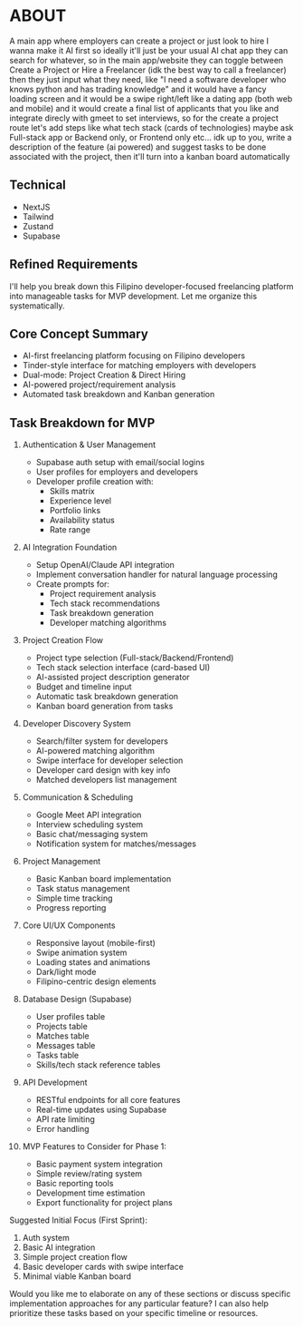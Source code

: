 # ABOUT

A main app where employers can create a project or just look to hire I wanna make it AI first so ideally it'll just be your usual AI chat app they can search for whatever, so in the main app/website they can toggle between Create a Project or Hire a Freelancer (idk the best way to call a freelancer) then they just input what they need, like "I need a software developer who knows python and has trading knowledge" and it would have a fancy loading screen and it would be a swipe right/left like a dating app (both web and mobile) and it would create a final list of applicants that you like and integrate direcly with gmeet to set interviews, so for the create a project route let's add steps like what tech stack (cards of technologies) maybe ask Full-stack app or Backend only, or Frontend only etc... idk up to you, write a description of the feature (ai powered) and suggest tasks to be done associated with the project, then it'll turn into a kanban board automatically

## Technical

* NextJS
* Tailwind
* Zustand
* Supabase

## Refined Requirements

I'll help you break down this Filipino developer-focused freelancing platform into manageable tasks for MVP development. Let me organize this systematically.

## Core Concept Summary

* AI-first freelancing platform focusing on Filipino developers
* Tinder-style interface for matching employers with developers
* Dual-mode: Project Creation & Direct Hiring
* AI-powered project/requirement analysis
* Automated task breakdown and Kanban generation

## Task Breakdown for MVP  

1. Authentication & User Management
   * Supabase auth setup with email/social logins
   * User profiles for employers and developers
   * Developer profile creation with:
     * Skills matrix
     * Experience level
     * Portfolio links
     * Availability status
     * Rate range

2. AI Integration Foundation
   * Setup OpenAI/Claude API integration
   * Implement conversation handler for natural language processing
   * Create prompts for:
     * Project requirement analysis
     * Tech stack recommendations
     * Task breakdown generation
     * Developer matching algorithms

3. Project Creation Flow
   * Project type selection (Full-stack/Backend/Frontend)
   * Tech stack selection interface (card-based UI)
   * AI-assisted project description generator
   * Budget and timeline input
   * Automatic task breakdown generation
   * Kanban board generation from tasks

4. Developer Discovery System
   * Search/filter system for developers
   * AI-powered matching algorithm
   * Swipe interface for developer selection
   * Developer card design with key info
   * Matched developers list management

5. Communication & Scheduling
   * Google Meet API integration
   * Interview scheduling system
   * Basic chat/messaging system
   * Notification system for matches/messages

6. Project Management
   * Basic Kanban board implementation
   * Task status management
   * Simple time tracking
   * Progress reporting

7. Core UI/UX Components
   * Responsive layout (mobile-first)
   * Swipe animation system
   * Loading states and animations
   * Dark/light mode
   * Filipino-centric design elements

8. Database Design (Supabase)
   * User profiles table
   * Projects table
   * Matches table
   * Messages table
   * Tasks table
   * Skills/tech stack reference tables

9. API Development
   * RESTful endpoints for all core features
   * Real-time updates using Supabase
   * API rate limiting
   * Error handling

10. MVP Features to Consider for Phase 1:
    * Basic payment system integration
    * Simple review/rating system
    * Basic reporting tools
    * Development time estimation
    * Export functionality for project plans

Suggested Initial Focus (First Sprint):

1. Auth system
2. Basic AI integration
3. Simple project creation flow
4. Basic developer cards with swipe interface
5. Minimal viable Kanban board

Would you like me to elaborate on any of these sections or discuss specific implementation approaches for any particular feature? I can also help prioritize these tasks based on your specific timeline or resources.
